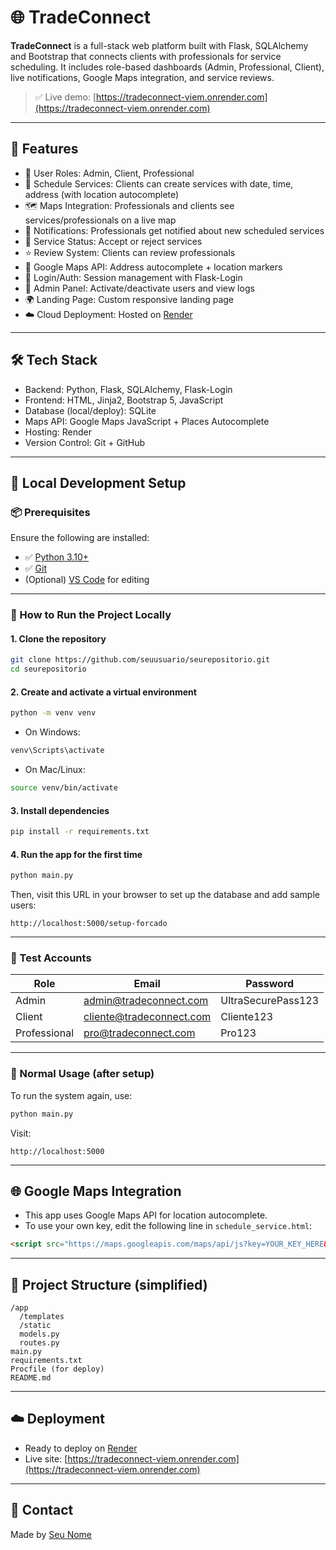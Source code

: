 
# 🌐 TradeConnect

**TradeConnect** is a full-stack web platform built with Flask, SQLAlchemy and Bootstrap that connects clients with professionals for service scheduling. It includes role-based dashboards (Admin, Professional, Client), live notifications, Google Maps integration, and service reviews.

> ✅ Live demo: [https://tradeconnect-viem.onrender.com](https://tradeconnect-viem.onrender.com)

---

## 🚀 Features

- 👥 User Roles: Admin, Client, Professional  
- 📆 Schedule Services: Clients can create services with date, time, address (with location autocomplete)  
- 🗺️ Maps Integration: Professionals and clients see services/professionals on a live map  
- 🔔 Notifications: Professionals get notified about new scheduled services  
- 📩 Service Status: Accept or reject services  
- ⭐ Review System: Clients can review professionals  
- 🧭 Google Maps API: Address autocomplete + location markers  
- 🔐 Login/Auth: Session management with Flask-Login  
- 🧾 Admin Panel: Activate/deactivate users and view logs  
- 🌍 Landing Page: Custom responsive landing page  
- ☁️ Cloud Deployment: Hosted on [Render](https://render.com)

---

## 🛠️ Tech Stack

- Backend: Python, Flask, SQLAlchemy, Flask-Login  
- Frontend: HTML, Jinja2, Bootstrap 5, JavaScript  
- Database (local/deploy): SQLite  
- Maps API: Google Maps JavaScript + Places Autocomplete  
- Hosting: Render  
- Version Control: Git + GitHub  

---

## 🧪 Local Development Setup

### 📦 Prerequisites

Ensure the following are installed:

- ✅ [Python 3.10+](https://www.python.org/downloads/)
- ✅ [Git](https://git-scm.com/)
- (Optional) [VS Code](https://code.visualstudio.com/) for editing

---

### 🚀 How to Run the Project Locally

#### 1. Clone the repository

```bash
git clone https://github.com/seuusuario/seurepositorio.git
cd seurepositorio
```

#### 2. Create and activate a virtual environment

```bash
python -m venv venv
```

- On Windows:
```bash
venv\Scripts\activate
```

- On Mac/Linux:
```bash
source venv/bin/activate
```

#### 3. Install dependencies

```bash
pip install -r requirements.txt
```

#### 4. Run the app for the first time

```bash
python main.py
```

Then, visit this URL in your browser to set up the database and add sample users:

```
http://localhost:5000/setup-forcado
```

---

### 👤 Test Accounts

| Role         | Email                    | Password           |
|--------------|--------------------------|---------------------|
| Admin        | admin@tradeconnect.com   | UltraSecurePass123 |
| Client       | cliente@tradeconnect.com | Cliente123         |
| Professional | pro@tradeconnect.com     | Pro123             |

---

### 🔁 Normal Usage (after setup)

To run the system again, use:

```bash
python main.py
```

Visit:
```
http://localhost:5000
```

---

## 🌐 Google Maps Integration

- This app uses Google Maps API for location autocomplete.
- To use your own key, edit the following line in `schedule_service.html`:

```html
<script src="https://maps.googleapis.com/maps/api/js?key=YOUR_KEY_HERE&libraries=places&callback=initAutocomplete" async defer></script>
```

---

## 📁 Project Structure (simplified)

```
/app
  /templates
  /static
  models.py
  routes.py
main.py
requirements.txt
Procfile (for deploy)
README.md
```

---

## ☁️ Deployment

- Ready to deploy on [Render](https://render.com)
- Live site: [https://tradeconnect-viem.onrender.com](https://tradeconnect-viem.onrender.com)

---

## 📧 Contact

Made by [Seu Nome](https://github.com/seuusuario)
